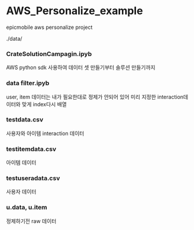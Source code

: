 # AWS_Personalize_example
epicmobile aws personalize project

./data/
### CrateSolutionCampagin.ipyb
AWS python sdk 사용하여 데이터 셋 만들기부터 솔루션 만들기까지

### data filter.ipyb
user, item 데이터는 내가 필요한대로 정제가 안되어 있어 미리 지정한 interaction데이터와 맞게 index다시 배열

### testdata.csv
사용자와 아이템 interaction 데이터

### testitemdata.csv
아이템 데이터

### testuseradata.csv
사용자 데이터

### u.data, u.item
정제하기전 raw 데이터
